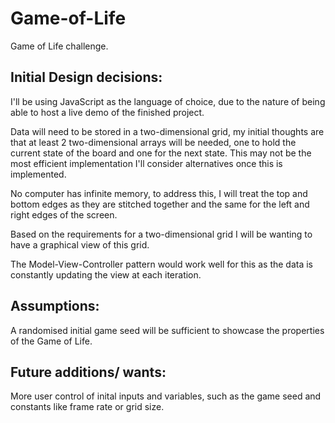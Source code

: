 # Game-of-Life

Game of Life challenge.

## Initial Design decisions:

I'll be using JavaScript as the language of choice, due to the nature of being able to host a live demo of the finished project.

Data will need to be stored in a two-dimensional grid, my initial thoughts are that at least 2 two-dimensional arrays will be needed, one to hold the current state of the board and one for the next state.
This may not be the most efficient implementation I'll consider alternatives once this is implemented.

No computer has infinite memory, to address this, I will treat the top and bottom edges as they are stitched together and the same for the left and right edges of the screen.

Based on the requirements for a two-dimensional grid I will be wanting to have a graphical view of this grid.

The Model-View-Controller pattern would work well for this as the data is constantly updating the view at each iteration.

## Assumptions: 

A randomised initial game seed will be sufficient to showcase the properties of the Game of Life.

## Future additions/ wants:

More user control of inital inputs and variables, such as the game seed and constants like frame rate or grid size.


